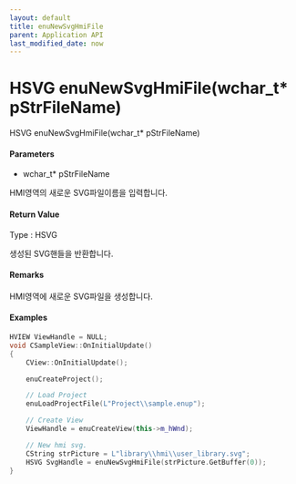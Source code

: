 ```yaml
---
layout: default
title: enuNewSvgHmiFile
parent: Application API
last_modified_date: now
---
```

# HSVG enuNewSvgHmiFile\(wchar\_t\* pStrFileName\)

HSVG enuNewSvgHmiFile\(wchar\_t\* pStrFileName\)

#### Parameters

* wchar\_t\* pStrFileName

HMI영역의 새로운 SVG파일이름을 입력합니다.

#### Return Value

Type : HSVG

생성된 SVG핸들을 반환합니다.

#### Remarks

HMI영역에 새로운 SVG파일을 생성합니다.

#### Examples

```cpp
HVIEW ViewHandle = NULL; 
void CSampleView::OnInitialUpdate() 
{ 
    CView::OnInitialUpdate(); 

    enuCreateProject(); 

    // Load Project
    enuLoadProjectFile(L"Project\\sample.enup"); 

    // Create View
    ViewHandle = enuCreateView(this->m_hWnd); 

    // New hmi svg. 
    CString strPicture = L"library\\hmi\\user_library.svg"; 
    HSVG SvgHandle = enuNewSvgHmiFile(strPicture.GetBuffer(0)); 
}
```



